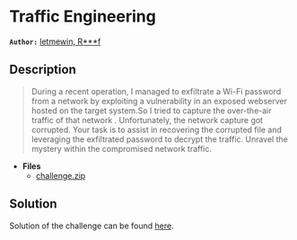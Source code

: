 # Traffic Engineering

**`Author:`** [letmewin, R***f]()

## Description

> During a recent operation, I managed to exfiltrate a Wi-Fi password from a network by exploiting a vulnerability in an exposed webserver hosted on the target system.So I tried  to capture the over-the-air traffic of that network .  Unfortunately, the network capture got corrupted. Your task is to assist in recovering the corrupted file and leveraging the exfiltrated password to decrypt the traffic. Unravel the mystery within the compromised network traffic.
   




- **Files** 
 	- [challenge.zip](challenge/challenge.zip)  





## Solution
Solution of the challenge can be found [here](solution/).
